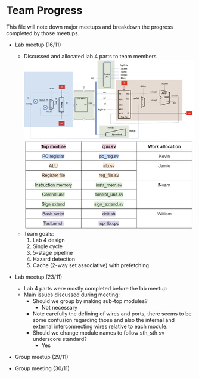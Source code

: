 # Team Progress

This file will note down major meetups and breakdown the progress completed by those meetups.

- Lab meetup (16/11)
  - Discussed and allocated lab 4 parts to team members
    ![Alt text](../images/lab4_design.png)
    ![Alt text](../images/lab4_allocation.png)
  - Team goals:
    1. Lab 4 design
    2. Single cycle
    3. 5-stage pipeline
    4. Hazard detection
    5. Cache (2-way set associative) with prefetching

- Lab meetup (23/11)
  - Lab 4 parts were mostly completed before the lab meetup
  - Main issues discussed during meeting:
    - Should we group by making sub-top modules?
      - Not necessary
    - Note carefully the defining of wires and ports, there seems to be some confusion regarding those and also the internal and external interconnecting wires relative to each module.
    - Should we change module names to follow sth_sth.sv underscore standard?
      - Yes

- Group meetup (29/11)


- Group meeting (30/11)